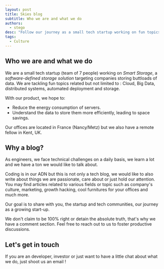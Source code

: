 ```yaml
---
layout: post
title: Skies blog
subtitle: Who we are and what we do
authors:
  - stego
desc: "Follow our journey as a small tech startup working on fun topics and sharing our work and interests."
tags:
  - Culture
---
```


## Who we are and what we do

We are a small tech startup (team of 7 people) working on *Smart Storage*, a *software-defined storage solution* targeting companies storing buttloads of data.
We are tackling fun topics related but not limited to : Cloud, Big Data, distributed systems, automated deployment and storage.

With our product, we hope to:

- Reduce the energy consumption of servers.
- Understand the data to store them more efficiently, leading to space savings.

Our offices are located in France (Nancy/Metz) but we also have a remote fellow in Kent, UK.

## Why a blog?

As engineers, we face technical challenges on a daily basis, we learn a lot and we have a ton we would like to talk about.

Coding is in our ADN but this is not only a tech blog, we would like to also write about things we are passionate, care about or just hold our attention. You may find articles related to various fields or topic such as company's culture, marketing, growth hacking, cool furnitures for your offices and much more.

Our goal is to share with you, the startup and tech communities, our journey as a growing start-up.

We don't claim to be 100% right or detain the absolute truth, that's why we have a comment section.
Feel free to reach out to us to foster productive discussions.

## Let's get in touch

If you are an developer, investor or just want to have a little chat about what we do, just shoot us an email !

